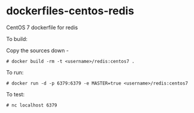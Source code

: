 dockerfiles-centos-redis
========================

CentOS 7 dockerfile for redis

To build:

Copy the sources down -

	# docker build -rm -t <username>/redis:centos7 .

To run:

	# docker run -d -p 6379:6379 -e MASTER=true <username>/redis:centos7

To test:

	# nc localhost 6379
